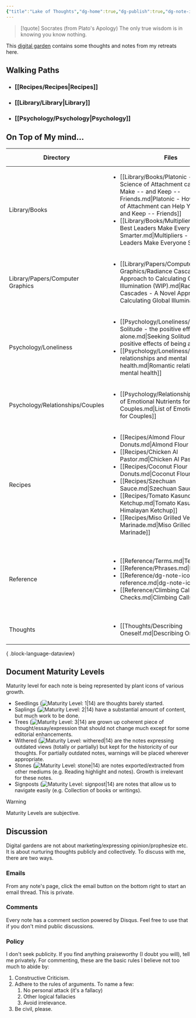 ```yaml
---
{"title":"Lake of Thoughts","dg-home":true,"dg-publish":true,"dg-note-icon":"signpost","dg-pinned":true,"dg-hide-in-graph":true,"cssClasses":["cards","cards-cols-3","cards-cover","cards-cover-no-border","cards-title-hide-icons"],"dg-metatags":{"description":"Cduncan's Digital Garden","og:description":"Cduncan's Digital Garden"},"created":"","updated":"","permalink":"/entryway/","metatags":{"description":"Cduncan's Digital Garden","og:description":"Cduncan's Digital Garden"},"hideInGraph":true,"pinned":true,"contentClasses":"cards cards-cols-3 cards-cover cards-cover-no-border cards-title-hide-icons","tags":["gardenEntry","gardenEntry","gardenEntry"],"dgPassFrontmatter":true,"noteIcon":"signpost"}
---
```



> [!quote] Socrates (from Plato's Apology)
> The only true wisdom is in knowing you know nothing.

This [digital garden](https://cagrimmett.com/notes/2020/11/08/what-are-digital-gardens/) contains some thoughts and notes from my retreats here.

## Walking Paths

- ### [[Recipes/Recipes\|Recipes]]
- ### [[Library/Library\|Library]]
- ### [[Psychology/Psychology\|Psychology]]

## On Top of My mind…
| Directory                        | Files                                                                                                                                                                                                                                                                                                                                                                                                                                                     | Last modified                                                                                                               |
| -------------------------------- | --------------------------------------------------------------------------------------------------------------------------------------------------------------------------------------------------------------------------------------------------------------------------------------------------------------------------------------------------------------------------------------------------------------------------------------------------------- | --------------------------------------------------------------------------------------------------------------------------- |
| Library/Books                    | <ul><li>[[Library/Books/Platonic - How the Science of Attachment can Help You Make -- and Keep -- Friends.md\\|Platonic - How the Science of Attachment can Help You Make -- and Keep -- Friends]]</li><li>[[Library/Books/Multipliers - How the Best Leaders Make Everyone Smarter.md\\|Multipliers - How the Best Leaders Make Everyone Smarter]]</li></ul>                                                                                             | <ul><li>2023-09-06</li><li>2023-09-06</li></ul>                                                                             |
| Library/Papers/Computer Graphics | <ul><li>[[Library/Papers/Computer Graphics/Radiance Cascades - A Novel Approach to Calculating Global Illumination (WIP).md\\|Radiance Cascades - A Novel Approach to Calculating Global Illumination (WIP)]]</li></ul>                                                                                                                                                                                                                                   | <ul><li>2023-09-06</li></ul>                                                                                                |
| Psychology/Loneliness            | <ul><li>[[Psychology/Loneliness/Seeking Solitude - the positive effects of being alone.md\\|Seeking Solitude - the positive effects of being alone]]</li><li>[[Psychology/Loneliness/Romantic relationships and mental health.md\\|Romantic relationships and mental health]]</li></ul>                                                                                                                                                                   | <ul><li>2023-09-05</li><li>2023-09-05</li></ul>                                                                             |
| Psychology/Relationships/Couples | <ul><li>[[Psychology/Relationships/Couples/List of Emotional Nutrients for Couples.md\\|List of Emotional Nutrients for Couples]]</li></ul>                                                                                                                                                                                                                                                                                                               | <ul><li>2023-09-05</li></ul>                                                                                                |
| Recipes                          | <ul><li>[[Recipes/Almond Flour Donuts.md\\|Almond Flour Donuts]]</li><li>[[Recipes/Chicken Al Pastor.md\\|Chicken Al Pastor]]</li><li>[[Recipes/Coconut Flour Donuts.md\\|Coconut Flour Donuts]]</li><li>[[Recipes/Szechuan Sauce.md\\|Szechuan Sauce]]</li><li>[[Recipes/Tomato Kasundi - Himalayan Ketchup.md\\|Tomato Kasundi - Himalayan Ketchup]]</li><li>[[Recipes/Miso Grilled Vegetable Marinade.md\\|Miso Grilled Vegetable Marinade]]</li></ul> | <ul><li>2023-09-06</li><li>2023-09-06</li><li>2023-09-06</li><li>2023-09-06</li><li>2023-09-06</li><li>2023-09-05</li></ul> |
| Reference                        | <ul><li>[[Reference/Terms.md\\|Terms]]</li><li>[[Reference/Phrases.md\\|Phrases]]</li><li>[[Reference/dg-note-icon reference.md\\|dg-note-icon reference]]</li><li>[[Reference/Climbing Calls and Checks.md\\|Climbing Calls and Checks]]</li></ul>                                                                                                                                                                                                       | <ul><li>2023-12-11</li><li>2023-12-11</li><li>2023-09-05</li><li>2023-09-04</li></ul>                                       |
| Thoughts                         | <ul><li>[[Thoughts/Describing Oneself.md\\|Describing Oneself]]</li></ul>                                                                                                                                                                                                                                                                                                                                                                                 | <ul><li>2023-12-11</li></ul>                                                                                                |

{ .block-language-dataview}

## Document Maturity Levels
Maturity level for each note is being represented by plant icons of various growth.

- Seedlings (![Maturity Level: 1|14](https://lakeofthoughts.codyduncan.net/img/tree-1.svg)) are thoughts barely started. 
- Saplings (![Maturity Level: 2|14](https://lakeofthoughts.codyduncan.net/img/tree-2.svg)) have a substantial amount of content, but much work to be done.
- Trees (![Maturity Level: 3|14](https://lakeofthoughts.codyduncan.net/img/tree-3.svg)) are grown up coherent piece of thought/essay/expression that should not change much except for some editorial enhancements.
-  Withered (![Maturity Level: withered|14](https://lakeofthoughts.codyduncan.net/img/withered.svg)) are the notes expressing outdated views (totally or partially) but kept for the historicity of our thoughts. For partially outdated notes, warnings will be placed wherever appropriate.
- Stones (![Maturity Level: stone|14](https://lakeofthoughts.codyduncan.net/img/stone.svg)) are notes exported/extracted from other mediums (e.g. Reading highlight and notes). Growth is irrelevant for these notes.
- Signposts (![Maturity Level: signpost|14](https://lakeofthoughts.codyduncan.net/img/signpost.svg)) are notes that allow us to navigate easily (e.g. Collection of books or writings).

> [!Warning] 
> Maturity Levels are subjective.

## Discussion
Digital gardens are not about marketing/expressing opinion/prophesize etc. It is about nurturing thoughts publicly and collectively. To discuss with me, there are two ways.

### Emails
From any note's page, click the email button on the bottom right to start an email thread. This is private.

### Comments
Every note has a comment section powered by Disqus. Feel free to use that if you don't mind public discussions.

### Policy
I don't seek publicity. If you find anything praiseworthy (I doubt you will), tell me privately. For commenting, these are the basic rules I believe not too much to abide by:
1. Constructive Criticism.
2. Adhere to the rules of arguments. To name a few:
    1. No personal attack (it's a fallacy)
    2. Other logical fallacies
    3. Avoid irrelevance.
3. Be civil, please.
